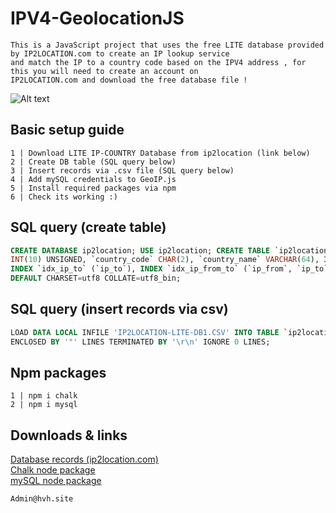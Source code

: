 # IPV4-GeolocationJS
```
This is a JavaScript project that uses the free LITE database provided by IP2LOCATION.com to create an IP lookup service 
and match the IP to a country code based on the IPV4 address , for this you will need to create an account on 
IP2LOCATION.com and download the free database file !
```
![Alt text](https://media.giphy.com/media/EkPvDGDf0Xq2ttUAAp/giphy.gif "Example")

## Basic setup guide
```
1 | Download LITE IP-COUNTRY Database from ip2location (link below)
2 | Create DB table (SQL query below)
3 | Insert records via .csv file (SQL query below)
4 | Add mySQL credentials to GeoIP.js
5 | Install required packages via npm
6 | Check its working :)
```


## SQL query (create table)
```SQL
CREATE DATABASE ip2location; USE ip2location; CREATE TABLE `ip2location_db1`( `ip_from` INT(10) UNSIGNED, `ip_to` 
INT(10) UNSIGNED, `country_code` CHAR(2), `country_name` VARCHAR(64), INDEX `idx_ip_from` (`ip_from`), 
INDEX `idx_ip_to` (`ip_to`), INDEX `idx_ip_from_to` (`ip_from`, `ip_to`) ) ENGINE=MyISAM 
DEFAULT CHARSET=utf8 COLLATE=utf8_bin;
```
## SQL query (insert records via csv)
```SQL
LOAD DATA LOCAL INFILE 'IP2LOCATION-LITE-DB1.CSV' INTO TABLE `ip2location_db1` FIELDS TERMINATED BY ',' 
ENCLOSED BY '"' LINES TERMINATED BY '\r\n' IGNORE 0 LINES;
```
## Npm packages
```
1 | npm i chalk
2 | npm i mysql
```
## Downloads & links
[Database records (ip2location.com)](https://lite.ip2location.com/database/ip-country)    
[Chalk node package](https://www.npmjs.com/package/chalk)    
[mySQL node package](https://www.npmjs.com/package/mysql)    


```
Admin@hvh.site
```
